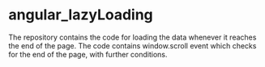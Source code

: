 # angular_lazyLoading

The repository contains the code for loading the data whenever it reaches the end of the page. The code contains window.scroll event which checks for the end of the page, with further conditions.

